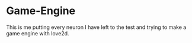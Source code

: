 # Game-Engine
This is me putting every neuron I have left to the test and trying to make a game engine with love2d.
